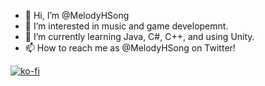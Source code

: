 - 👋 Hi, I’m @MelodyHSong
- 👀 I’m interested in music and game developemnt.
- 🌱 I’m currently learning Java, C#, C++, and using Unity.
- 📫 How to reach me as @MelodyHSong on Twitter!

[![ko-fi](https://ko-fi.com/img/githubbutton_sm.svg)](https://ko-fi.com/N4N237XNM)


<!---
MelodyHSong/MelodyHSong is a ✨ special ✨ repository because its `README.md` (this file) appears on your GitHub profile.
You can click the Preview link to take a look at your changes.
--->

